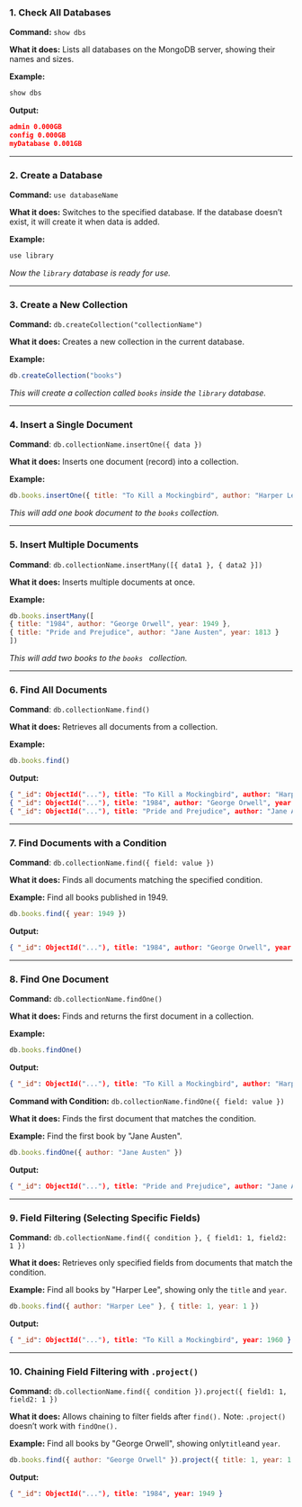 ### 1. Check All Databases

**Command:** `show dbs`

**What it does:** Lists all databases on the MongoDB server, showing their names and sizes.

**Example:**

```js
show dbs
```

**Output:**

```json
admin 0.000GB
config 0.000GB
myDatabase 0.001GB
```

---

### 2. Create a Database

**Command:** `use databaseName`

**What it does:** Switches to the specified database. If the database doesn’t exist, it will create it when data is added.

**Example:**

```js
use library
```

_Now the `library` database is ready for use._

---

### 3. Create a New Collection

**Command:** `db.createCollection("collectionName")`

**What it does:** Creates a new collection in the current database.

**Example:**

```js
db.createCollection("books")
```

_This will create a collection called `books` inside the `library` database._

---

### 4. Insert a Single Document

**Command**: `db.collectionName.insertOne({ data })`

**What it does:** Inserts one document (record) into a collection.

**Example:**

```js
db.books.insertOne({ title: "To Kill a Mockingbird", author: "Harper Lee", year: 1960 })
```

_This will add one book document to the `books` collection._

---

### 5. Insert Multiple Documents

**Command**: `db.collectionName.insertMany([{ data1 }, { data2 }])`

**What it does:** Inserts multiple documents at once.

**Example:**

```js
db.books.insertMany([
{ title: "1984", author: "George Orwell", year: 1949 },
{ title: "Pride and Prejudice", author: "Jane Austen", year: 1813 }
])
```

_This will add two books to the `books ` collection._

---

### 6. Find All Documents
**Command**: `db.collectionName.find()`

**What it does:** Retrieves all documents from a collection.

**Example:**

```js
db.books.find()
```

**Output:**

```json
{ "_id": ObjectId("..."), title: "To Kill a Mockingbird", author: "Harper Lee", year: 1960 }
{ "_id": ObjectId("..."), title: "1984", author: "George Orwell", year: 1949 }
{ "_id": ObjectId("..."), title: "Pride and Prejudice", author: "Jane Austen", year: 1813 }
```
---

### 7. Find Documents with a Condition
**Command**: `db.collectionName.find({ field: value })`

**What it does:** Finds all documents matching the specified condition.

**Example:** Find all books published in 1949.

```js
db.books.find({ year: 1949 })
```

**Output:**

```json
{ "_id": ObjectId("..."), title: "1984", author: "George Orwell", year: 1949 }
```
---

### 8. Find One Document

**Command:** `db.collectionName.findOne()`

**What it does:** Finds and returns the first document in a collection.

**Example:**

```js
db.books.findOne()
```
**Output:**

```json
{ "_id": ObjectId("..."), title: "To Kill a Mockingbird", author: "Harper Lee", year: 1960 }
```

**Command with Condition:** `db.collectionName.findOne({ field: value })`


**What it does:** Finds the first document that matches the condition.

**Example:** Find the first book by "Jane Austen".

```js
db.books.findOne({ author: "Jane Austen" })
```
**Output:**

```json
{ "_id": ObjectId("..."), title: "Pride and Prejudice", author: "Jane Austen", year: 1813 }
```
---

### 9. Field Filtering (Selecting Specific Fields)

**Command:** `db.collectionName.find({ condition }, { field1: 1, field2: 1 })`

**What it does:** Retrieves only specified fields from documents that match the condition.

**Example:** Find all books by "Harper Lee", showing only the `title` and `year`.

```js
db.books.find({ author: "Harper Lee" }, { title: 1, year: 1 })
```
**Output:**

```json
{ "_id": ObjectId("..."), title: "To Kill a Mockingbird", year: 1960 }
```
---

### 10. Chaining Field Filtering with `.project()`

**Command:** `db.collectionName.find({ condition }).project({ field1: 1, field2: 1 })`

**What it does:** Allows chaining to filter fields after `find().` Note: `.project()` doesn’t work with `findOne().`

**Example:** Find all books by "George Orwell", showing only` title `and `year`.

```js
db.books.find({ author: "George Orwell" }).project({ title: 1, year: 1 })
```

**Output:**

```json
{ "_id": ObjectId("..."), title: "1984", year: 1949 }
```
